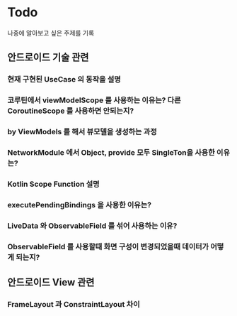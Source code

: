 # Todo
나중에 알아보고 싶은 주제를 기록

## 안드로이드 기술 관련
### 현재 구현된 UseCase 의 동작을 설명
### 코루틴에서 viewModelScope 를 사용하는 이유는? 다른 CoroutineScope 를 사용하면 안되는지?
### by ViewModels 를 해서 뷰모델을 생성하는 과정
### NetworkModule 에서 Object, provide 모두 SingleTon을 사용한 이유는?
### Kotlin Scope Function 설명
### executePendingBindings 을 사용한 이유는?
### LiveData 와 ObservableField 를 섞어 사용하는 이유?
### ObservableField 를 사용할때 화면 구성이 변경되었을때 데이터가 어떻게 되는지?

## 안드로이드 View 관련
### FrameLayout 과 ConstraintLayout 차이